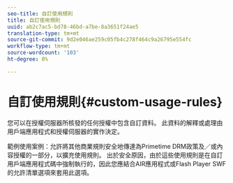 ```yaml
---
seo-title: 自訂使用規則
title: 自訂使用規則
uuid: ab2c7ac5-bd78-46bd-a7be-8a3651f24ae5
translation-type: tm+mt
source-git-commit: 9d2e046ae259c05fb4c278f464c9a26795e554fc
workflow-type: tm+mt
source-wordcount: '103'
ht-degree: 0%

---
```



# 自訂使用規則{#custom-usage-rules}

您可以在授權伺服器所核發的任何授權中包含自訂資料。 此資料的解釋或處理由用戶端應用程式和授權伺服器的實作決定。

範例使用案例：允許將其他商業規則安全地傳達為Primetime DRM政策及／或內容授權的一部分，以擴充使用規則。 出於安全原因，由於這些使用規則是在自訂用戶端應用程式碼中強制執行的，因此您應結合AIR應用程式或Flash Player SWF的允許清單選項來套用此選項。
